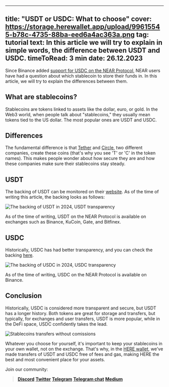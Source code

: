 -----
title: "USDT or USDC:  What to choose"
cover: https://storage.herewallet.app/upload/99615545-b78c-4735-88ba-eed6a4ac363a.png
tag: tutorial
text: In this article we will try to explain in simple words, the difference between USDT and USDC.
timeToRead: 3 min
date: 26.12.2023
-----

Since Binance added [support for USDC on the NEAR Protocol](https://www.binance.com/en/support/announcement/binance-completes-integration-of-usd-coin-usdc-on-near-protocol-network-opens-deposits-and-withdrawals-1ade588ceb9845b78ec785f123b986fd), NEAR users have had a question about which stablecoin to store their funds in. In this article, we will try to explain the differences between them.

## What are stablecoins?

Stablecoins are tokens linked to assets like the dollar, euro, or gold. In the Web3 world, when people talk about "stablecoins," they usually mean tokens tied to the US dollar. The most popular ones are USDT and USDC.

## Differences

The fundamental difference is that [Tether](https://tether.to/) and [Circle](https://www.circle.com/en/), two different companies, create these coins (that's why you see 'T' or 'C' in the token names). This makes people wonder about how secure they are and how these companies make sure their stablecoins stay steady.

## USDT

The backing of USDT can be monitored on their [website](https://tether.to/ru/transparency/#reports). As of the time of writing this article, the backing looks as follows:

![The backing of USDT in 2024, USDT transparency](https://storage.herewallet.app/upload/354e1132-9c0c-443b-afb4-f2cbae4f4d97.PNG)

As of the time of writing, USDT on the NEAR Protocol is available on exchanges such as Binance, KuCoin, Gate, and Bitfinex.

## USDС

Historically, USDC has had better transparency, and you can check the backing [here](https://www.circle.com/en/transparency).

![The backing of USDC in 2024, USDC transparency](https://storage.herewallet.app/upload/1ebe1744-252f-4c89-9b90-95d9cfaf6230.PNG)

As of the time of writing, USDC on the NEAR Protocol is available on Binance.

## Conclusion

Historically, USDC is considered more transparent and secure, but USDT has a longer history. Both tokens are great for storage and transfers, but typically, for exchanges and user transfers, USDT is more popular, while in the DeFi space, USDC confidently takes the lead.

![Stablecoins transfers without comissions](https://storage.herewallet.app/upload/e567e779-bb48-40a1-b887-8634ef7bc870.png)

Whatever you choose for yourself, it's important to keep your stablecoins in your own wallet, not on the exchange. That's why, in the [HERE wallet](https://www.herewallet.app/), we've made transfers of USDT and USDC free of fees and gas, making HERE the best and most convenient place for your assets.


Join our community:
> [**Discord**](https://discord.gg/AfB5cvtFXH)
> [**Twitter**](https://twitter.com/here_wallet)
> [**Telegram**](https://t.me/herewallet)
> [**Telegram chat**](https://t.me/herewalletchat)
> [**Medium**](https://medium.com/@nearhere)
